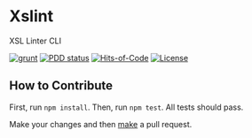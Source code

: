 # Xslint

XSL Linter CLI

[![grunt](https://github.com/maxonfjvipon/xslint/actions/workflows/grunt.yml/badge.svg)](https://github.com/maxonfjvipon/xslint/actions/workflows/grunt.yml)
[![PDD status](http://www.0pdd.com/svg?name=maxonfjvipon/xslint)](http://www.0pdd.com/p?name=maxonfjvipon/xslint)
[![Hits-of-Code](https://hitsofcode.com/github/maxonfjvipon/xslint)](https://hitsofcode.com/view/github/maxonfjvipon/xslint)
[![License](https://img.shields.io/badge/license-MIT-green.svg)](https://github.com/maxonfjvipon/eo2js/blob/master/LICENSE.txt)

## How to Contribute

First, run `npm install`. Then, run `npm test`. All tests should pass.

Make your changes and then [make](https://www.yegor256.com/2014/04/15/github-guidelines.html) a pull request.
